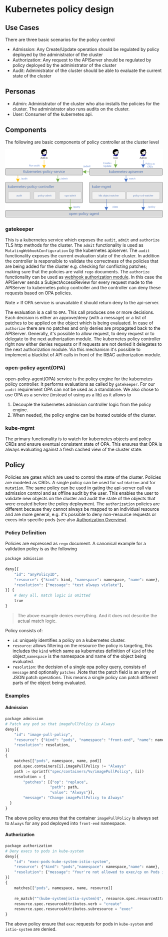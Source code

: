 # Kubernetes policy design

## Use Cases

There are three basic scenarios for the policy control 

* Admission: Any Create/Update operation should be regulated by policy deployed by the administrator of the cluster
* Authorization: Any request to the APIServer should be regulated by policy deployed by the administrator of the cluster
* Audit: Administrator of the cluster should be able to evaluate the current state of the cluster 

## Personas

* Admin: Administrator of the cluster who also installs the policies for the cluster. The administrator also runs audits on the cluster.  
* User: Consumer of the kubernetes api.  

## Components

The following are basic components of policy controller at the cluster level

![Components](./k8s-policy-design.png)

### gatekeeper

This is a kubernetes service which exposes the `audit`, `admit` and `authorize` TLS http methods for the cluster. The `admit` functionality is used as `MutatingWebhookConfiguration` by the kubernetes apiserver. The `audit` functionality exposes the current evaluation state of the cluster. In addition the controller is responsible to validate the correctness of the policies that are being added for the cluster e.g. checking for conflicting patches; making sure that the policies are valid `rego` documents. The `authorize` functionality can be used as [webhook authorization module](https://kubernetes.io/docs/reference/access-authn-authz/authorization/#authorization-modules). In this case the APIServer sends a SubjectAccessReview for every request made to the APIServer to kubernetes policy controller and the controller can deny these requests based on OPA policies. 

Note > If OPA service is unavailable it should return deny to the api-server.

The evaluation is a call to `OPA`. This call produces one or more decisions. Each decision is either an approve/deny (with a message) or a list of patches to be applied on the object which is being evaluated. In case of `authorize` there are no patches and only denies are propagated back to the APIServer. Generally, it's possible to allow request, to deny request or to delegate to the next authorization module. The kubernetes policy controller right now either denies requests or if requests are not denied it delegates to the next authorization module. Via this mechanism it's possible to implement a blacklist of API calls in front of the RBAC authorization module.    


### open-policy agent(OPA)

open-policy-agent(OPA) service is the policy engine for the kubernetes policy controller. It performs evaluations as called by `gatekeeper`. For our `audit` requirement OPA can not be used as a standalone. We also chose to use OPA as a service (instead of using as a lib) as it allows to

1. Decouple the kubernetes admission controller logic from the policy engine.
2. When needed, the policy engine can be hosted outside of the cluster.

### kube-mgmt

The primary functionality is to watch for kubernetes objects and policy CRDs and ensure eventual consistent state of OPA. This ensures that OPA is always evaluating against a fresh cached view of the cluster state.

## Policy

Policies are gates which are used to control the state of the cluster. Policies are modeled as CRDs. A single policy can be used for `validation` and for `mutation`. The same policy can be used in gating the api-server call via admission control and as offline audit by the user. This enables the user to validate new objects on the cluster and audit the state of the objects that were created before the policy deployment. The `authorization` policies are different because they cannot always be mapped to an individual resource and are more general, e.g. it's possible to deny non-resource requests or execs into specific pods (see also [Authorization Overview](https://kubernetes.io/docs/reference/access-authn-authz/authorization/#review-your-request-attributes)). 

### Policy Definition

Policies are expressed as `rego` document. A canonical example for a validation policy is as the following

```python
package admission

deny[{
    "id": "anyPolicyID",
    "resource": {"kind": kind, "namespace": namespace, "name": name},
    "resolution": {"message": "test always violate"},
}] {
    # deny all, match logic is omitted
    true
}
```

> The above example denies everything. And it does not describe the actual match logic.

Policy consists of:

* `id`: uniquely identifies a policy on a kubernetes cluster.
* `resource`: allows filtering on the resource the policy is targeting, this includes the `kind` which same as kubernetes definition of `kind` of the object,`namespace` is the namespace and name of the object being evaluated.
* `resolution`: the decision of a single opa policy query, consists of `message` and optionally `patches` .Note that the patch field is an array of JSON patch operations. This means a single policy can patch different parts of the object being evaluated.

### Examples

#### Admission

```python
package admission
# Patch any pod so that imagePullPolicy is Always
deny[{
    "id": "image-pull-policy",
    "resource": {"kind": "pods", "namespace": "front-end", "name": name},
    "resolution": resolution,
}] 
{
    matches[["pods", namespace, name, pod]]
    pod.spec.containers[i].imagePullPolicy != "Always"
    path := sprintf("spec/containers/%v/imagePullPolicy", [i])
    resolution = {
        "patches": [{"op": "replace",
                    "path": path,
                    "value": "Always"}],
        "message": "Change imagePullPolicy to Always"
  }
}
```

The above policy ensures that the container `imagePullPolicy` is always set to `Always` for any pod deployed into `front-end` namespace.

#### Authorization

````python
package authorization
# Deny execs to pods in kube-system
deny[{
 	"id": "exec-pods-kube-system-istio-system",
 	"resource": {"kind": "pods","namespace": namespace,"name": name},
 	"resolution": {"message": "Your're not allowed to exec/cp on Pods in kube-system & istio-system"},
}]
{
 	matches[["pods", namespace, name, resource]]
 
 	re_match("^(kube-system|istio-system)$", resource.spec.resourceAttributes.namespace)
 	resource.spec.resourceAttributes.verb = "create"
 	resource.spec.resourceAttributes.subresource = "exec"
}
````

The above policy ensure that `exec` requests for pods in `kube-system` and `istio-system` are denied.
